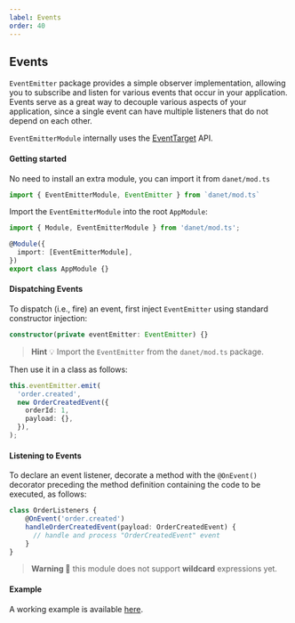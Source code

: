 ```yaml
---
label: Events
order: 40
---
```

## Events


`EventEmitter` package provides a simple observer implementation, allowing you to subscribe and listen for various events that occur in your application.
Events serve as a great way to decouple various aspects of your application, since a single event can have multiple listeners that do not depend on each other.

`EventEmitterModule` internally uses the [EventTarget](https://developer.mozilla.org/en-US/docs/Web/API/EventTarget) API.

#### Getting started

No need to install an extra module, you can import it from `danet/mod.ts`

```ts
import { EventEmitterModule, EventEmitter } from `danet/mod.ts`
```

Import the `EventEmitterModule` into the root `AppModule`:

```typescript
import { Module, EventEmitterModule } from 'danet/mod.ts';

@Module({
  import: [EventEmitterModule],
})
export class AppModule {}
```

#### Dispatching Events

To dispatch (i.e., fire) an event, first inject `EventEmitter` using standard constructor injection:

```typescript
constructor(private eventEmitter: EventEmitter) {}
```

> **Hint** 💡 Import the `EventEmitter` from the `danet/mod.ts` package.

Then use it in a class as follows:

```typescript
this.eventEmitter.emit(
  'order.created',
  new OrderCreatedEvent({
    orderId: 1,
    payload: {},
  }),
);
```

#### Listening to Events

To declare an event listener, decorate a method with the `@OnEvent()` decorator preceding the method definition containing the code to be executed, as follows:

```typescript
class OrderListeners {
    @OnEvent('order.created')
    handleOrderCreatedEvent(payload: OrderCreatedEvent) {
      // handle and process "OrderCreatedEvent" event
    }
}
```

> **Warning 🚧** this module does not support **wildcard** expressions yet.

#### Example

A working example is available [here](https://github.com/Savory/Danet/blob/main/example/events.ts).
